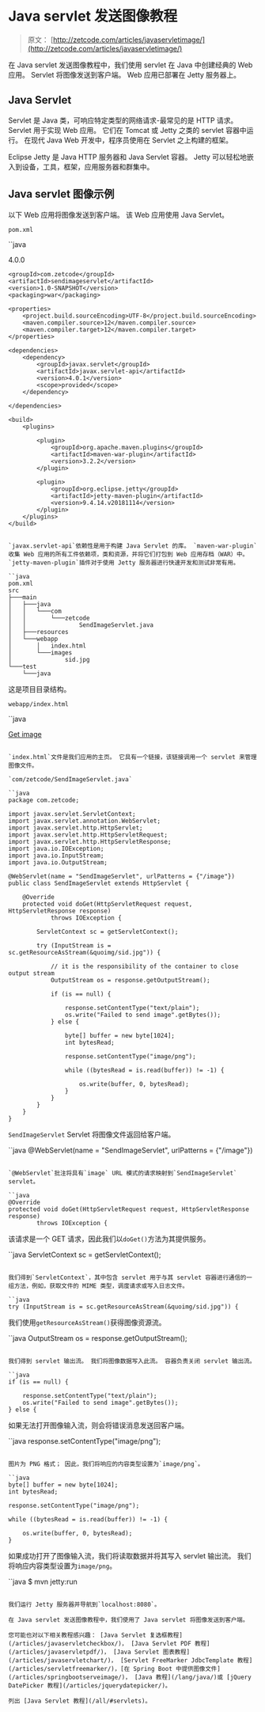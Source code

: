 # Java servlet 发送图像教程

> 原文： [http://zetcode.com/articles/javaservletimage/](http://zetcode.com/articles/javaservletimage/)

在 Java servlet 发送图像教程中，我们使用 servlet 在 Java 中创建经典的 Web 应用。 Servlet 将图像发送到客户端。 Web 应用已部署在 Jetty 服务器上。

## Java Servlet

Servlet 是 Java 类，可响应特定类型的网络请求-最常见的是 HTTP 请求。 Servlet 用于实现 Web 应用。 它们在 Tomcat 或 Jetty 之类的 servlet 容器中运行。 在现代 Java Web 开发中，程序员使用在 Servlet 之上构建的框架。

Eclipse Jetty 是 Java HTTP 服务器和 Java Servlet 容器。 Jetty 可以轻松地嵌入到设备，工具，框架，应用服务器和群集中。

## Java servlet 图像示例

以下 Web 应用将图像发送到客户端。 该 Web 应用使用 Java Servlet。

`pom.xml`

``java
<?xml version="1.0" encoding="UTF-8"?>
<project xmlns="http://maven.apache.org/POM/4.0.0"
         xmlns:xsi="http://www.w3.org/2001/XMLSchema-instance"
         xsi:schemaLocation="http://maven.apache.org/POM/4.0.0
         http://maven.apache.org/xsd/maven-4.0.0.xsd">
    <modelVersion>4.0.0</modelVersion>

    <groupId>com.zetcode</groupId>
    <artifactId>sendimageservlet</artifactId>
    <version>1.0-SNAPSHOT</version>
    <packaging>war</packaging>

    <properties>
        <project.build.sourceEncoding>UTF-8</project.build.sourceEncoding>
        <maven.compiler.source>12</maven.compiler.source>
        <maven.compiler.target>12</maven.compiler.target>
    </properties>

    <dependencies>
        <dependency>
            <groupId>javax.servlet</groupId>
            <artifactId>javax.servlet-api</artifactId>
            <version>4.0.1</version>
            <scope>provided</scope>
        </dependency>

    </dependencies>

    <build>
        <plugins>

            <plugin>
                <groupId>org.apache.maven.plugins</groupId>
                <artifactId>maven-war-plugin</artifactId>
                <version>3.2.2</version>
            </plugin>

            <plugin>
                <groupId>org.eclipse.jetty</groupId>
                <artifactId>jetty-maven-plugin</artifactId>
                <version>9.4.14.v20181114</version>
            </plugin>
        </plugins>
    </build>

</project>

```

`javax.servlet-api`依赖性是用于构建 Java Servlet 的库。 `maven-war-plugin`收集 Web 应用的所有工件依赖项，类和资源，并将它们打包到 Web 应用存档（WAR）中。 `jetty-maven-plugin`插件对于使用 Jetty 服务器进行快速开发和测试非常有用。

``java
pom.xml
src
├───main
│   ├───java
│   │   └───com
│   │       └───zetcode
│   │               SendImageServlet.java
│   ├───resources
│   └───webapp
│       │   index.html
│       └───images
│               sid.jpg
└───test
    └───java

```

这是项目目录结构。

`webapp/index.html`

``java
<!DOCTYPE html>
<html>
    <head>
        <title>Servlet image</title>
        <meta charset="UTF-8">
        <meta name="viewport" content="width=device-width, initial-scale=1.0">
    </head>
    <body>
        <a href="image">Get image</a>
    </body>
</html>

```

`index.html`文件是我们应用的主页。 它具有一个链接，该链接调用一个 servlet 来管理图像文件。

`com/zetcode/SendImageServlet.java`

``java
package com.zetcode;

import javax.servlet.ServletContext;
import javax.servlet.annotation.WebServlet;
import javax.servlet.http.HttpServlet;
import javax.servlet.http.HttpServletRequest;
import javax.servlet.http.HttpServletResponse;
import java.io.IOException;
import java.io.InputStream;
import java.io.OutputStream;

@WebServlet(name = "SendImageServlet", urlPatterns = {"/image"})
public class SendImageServlet extends HttpServlet {

    @Override
    protected void doGet(HttpServletRequest request, HttpServletResponse response)
            throws IOException {

        ServletContext sc = getServletContext();

        try (InputStream is = sc.getResourceAsStream(&quoimg/sid.jpg")) {

            // it is the responsibility of the container to close output stream
            OutputStream os = response.getOutputStream();

            if (is == null) {

                response.setContentType("text/plain");
                os.write("Failed to send image".getBytes());
            } else {

                byte[] buffer = new byte[1024];
                int bytesRead;

                response.setContentType("image/png");

                while ((bytesRead = is.read(buffer)) != -1) {

                    os.write(buffer, 0, bytesRead);
                }
            }
        }
    }
}

```

`SendImageServlet` Servlet 将图像文件返回给客户端。

``java
@WebServlet(name = "SendImageServlet", urlPatterns = {"/image"})

```

`@WebServlet`批注将具有`image` URL 模式的请求映射到`SendImageServlet` servlet。

``java
@Override
protected void doGet(HttpServletRequest request, HttpServletResponse response)
        throws IOException {

```

该请求是一个 GET 请求，因此我们以`doGet()`方法为其提供服务。

``java
ServletContext sc = getServletContext();

```

我们得到`ServletContext`，其中包含 servlet 用于与其 servlet 容器进行通信的一组方法，例如，获取文件的 MIME 类型，调度请求或写入日志文件。

``java
try (InputStream is = sc.getResourceAsStream(&quoimg/sid.jpg")) {

```

我们使用`getResourceAsStream()`获得图像资源流。

``java
OutputStream os = response.getOutputStream();

```

我们得到 servlet 输出流。 我们将图像数据写入此流。 容器负责关闭 servlet 输出流。

``java
if (is == null) {

    response.setContentType("text/plain");
    os.write("Failed to send image".getBytes());
} else {

```

如果无法打开图像输入流，则会将错误消息发送回客户端。

``java
response.setContentType("image/png");

```

图片为 PNG 格式； 因此，我们将响应的内容类型设置为`image/png`。

``java
byte[] buffer = new byte[1024];
int bytesRead;

response.setContentType("image/png");

while ((bytesRead = is.read(buffer)) != -1) {

    os.write(buffer, 0, bytesRead);
}

```

如果成功打开了图像输入流，我们将读取数据并将其写入 servlet 输出流。 我们将响应内容类型设置为`image/png`。

``java
$ mvn jetty:run

```

我们运行 Jetty 服务器并导航到`localhost:8080`。

在 Java servlet 发送图像教程中，我们使用了 Java servlet 将图像发送到客户端。

您可能也对以下相关教程感兴趣： [Java Servlet 复选框教程](/articles/javaservletcheckbox/)， [Java Servlet PDF 教程](/articles/javaservletpdf/)， [Java Servlet 图表教程](/articles/javaservletchart/)， [Servlet FreeMarker JdbcTemplate 教程](/articles/servletfreemarker/)，[在 Spring Boot 中提供图像文件](/articles/springbootserveimage/)， [Java 教程](/lang/java/)或 [jQuery DatePicker 教程](/articles/jquerydatepicker/)。

列出 [Java Servlet 教程](/all/#servlets)。